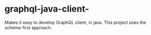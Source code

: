 # graphql-java-client-
Makes it easy to develop GraphQL client, in java. This project uses the schema-first approach.
